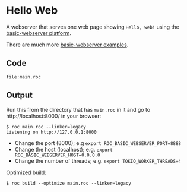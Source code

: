 # Hello Web

A webserver that serves one web page showing `Hello, web!` using the [basic-webserver platform](https://github.com/roc-lang/basic-webserver).

There are much more [basic-webserver examples](https://github.com/roc-lang/basic-webserver/tree/main/examples).

## Code
```roc
file:main.roc
```

## Output

Run this from the directory that has `main.roc` in it and go to http://localhost:8000/ in your browser:

```
$ roc main.roc --linker=legacy
Listening on http://127.0.0.1:8000
```

- Change the port (8000); e.g `export ROC_BASIC_WEBSERVER_PORT=8888`
- Change the host (localhost); e.g. `export ROC_BASIC_WEBSERVER_HOST=0.0.0.0`
- Change the number of threads; e.g. `export TOKIO_WORKER_THREADS=4`

Optimized build:
```
$ roc build --optimize main.roc --linker=legacy
```
